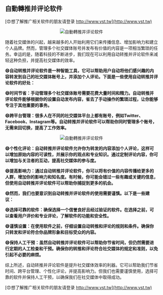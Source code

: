## **自動轉推并评论软件**

[😍想了解推广相关软件的朋友请登录 http://www.vst.tw](http://www.vst.tw)

 <center><img src="https://vst.tw/MP4/tuiguang/png/4.png" alt="自動轉推并评论软件"></center>

随着社交媒体的兴起，越来越多的人开始利用它们来传播信息、增加影响力和建立个人品牌。然而，管理多个社交媒体账号并发布有价值的内容是一项相当繁琐的任务。幸运的是，随着科技的不断进步，我们现在可以利用自动转推并评论软件来减轻这种负担，并提高社交媒体的效率。

**😄自动转推并评论软件是一种智能工具，它可以帮助用户自动将他们感兴趣的内容转发到自己的社交媒体账号上，并添加个人评论。下面是一些使用自动转推并评论软件的好处：**

**😄时间节省：手动管理多个社交媒体账号需要花费大量时间和精力。自动转推并评论软件能够根据你的设置自动发布内容，省去了手动操作的繁琐过程，让你能够专注于其他重要的事务。**

**😄跨平台管理：很多人在不同的社交媒体平台上都有账号，例如Twitter、Facebook、Instagram等。自动转推并评论软件可以帮助你同时管理多个账号，无需来回切换，提高了工作效率。**

 <center><img src="https://vst.tw/MP4/tuiguang/png/8.png" alt="自動轉推并评论软件"></center>

**😄个性化评论：自动转推并评论软件允许你为转发的内容添加个人评论，这样可以增加原始内容的可读性，并展示你的观点和专业知识。通过定制评论内容，你可以增加与关注者的互动，提高社交媒体的参与度。**

**😄提高影响力：通过自动转推并评论软件，你可以将有价值的内容传播给更多的人群，增加你的影响力和知名度。有时候，你可能会错过一些有趣或关键的信息，但使用自动转推并评论软件可以帮助你捕捉到更多的机会。**

**😄然而，我们也要意识到自动转推并评论软件的使用需要谨慎。以下是一些建议：**

**😄选择可靠的软件：确保选择一个信誉良好且经过验证的软件。在选择之前，可以查看用户评价和专业评论，了解软件的功能和安全性。**

**😄谨慎设置：在使用软件之前，仔细设置自动转推和评论的规则和条件。确保你只转发和评论符合你品牌形象和目标受众的内容。**

**😄保持人工干预：虽然自动转推并评论软件可以帮助你节省时间，但仍然需要进行定期的人工检查和干预。确保你的转推和评论符合社交媒体的规定和准则，以免引起不必要的麻烦。**

综上所述，自动转推并评论软件是提升社交媒体效率的利器。它可以帮助我们节省时间、跨平台管理、个性化评论，并提高影响力。但我们也需要谨慎使用，选择可靠的软件并保持人工干预，以确保我们在社交媒体中取得成功。

[😍想了解推广相关软件的朋友请登录 http://www.vst.tw](http://www.vst.tw)



